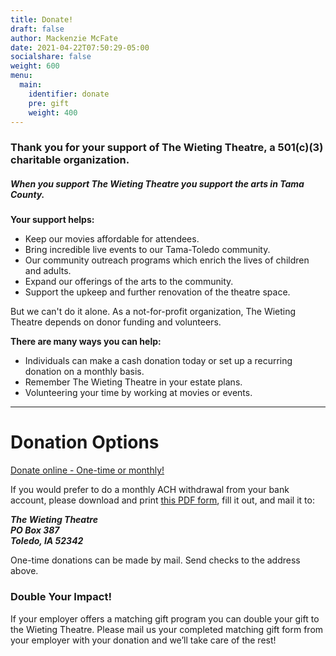 ```yaml
---
title: Donate!
draft: false
author: Mackenzie McFate
date: 2021-04-22T07:50:29-05:00
socialshare: false
weight: 600
menu:
  main:
    identifier: donate
    pre: gift
    weight: 400
---
```


### Thank you for your support of The Wieting Theatre, a 501(c)(3) charitable organization.
##### **When you support The Wieting Theatre you support the arts in Tama County.**

**Your support helps:**

* Keep our movies affordable for attendees.
* Bring incredible live events to our Tama-Toledo community.
* Our community outreach programs which enrich the lives of children and adults.
* Expand our offerings of the arts to the community.
* Support the upkeep and further renovation of the theatre space.

But we can't do it alone. As a not-for-profit organization, The Wieting Theatre depends on donor funding and volunteers.

**There are many ways you can help:**

* Individuals can make a cash donation today or set up a recurring donation on a monthly basis.
* Remember The Wieting Theatre in your estate plans.
* Volunteering your time by working at movies or events.

***
# Donation Options

[Donate online - One-time or monthly!](https://www.paypal.com/donate/?cmd=_s-xclick&hosted_button_id=E28RAEFST2Z7Q)

If you would prefer to do a monthly ACH withdrawal from your bank account, please download and print [this PDF form](/pledge-card.pdf), fill it out, and mail it to:

***The Wieting Theatre <br>
PO Box 387 <br>
Toledo, IA 52342***

One-time donations can be made by mail. Send checks to the address above.

### Double Your Impact!
If your employer offers a matching gift program you can double your gift to the Wieting Theatre.  Please mail us your completed matching gift form from your employer with your donation and we’ll take care of the rest!
